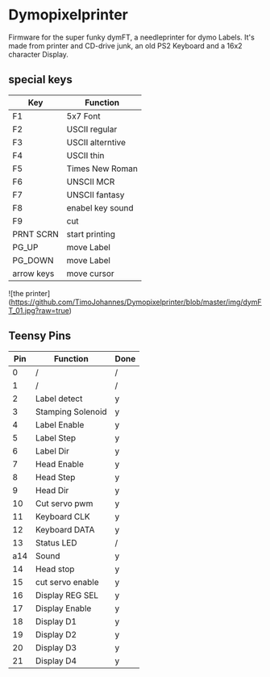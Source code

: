 # Dymopixelprinter
Firmware for the super funky dymFT, a needleprinter for dymo Labels. It's made from printer and CD-drive junk, an old PS2 Keyboard and a 16x2 character Display. 



## special keys
| Key			|Function			|
|------------	|---------------	|
|	F1			|	5x7 Font		|
|	F2			|USCII regular	|
|	F3			|USCII alterntive|
|	F4			|USCII thin		|
|	F5			|Times New Roman	|
|	F6			|UNSCII MCR		|
|	F7			|UNSCII fantasy	|
|	F8			|enabel key sound|
|	F9			|	cut				|
|	PRNT SCRN	| start printing	|
|	PG_UP		|	move Label	|
|	PG_DOWN	|	move Label	|
|arrow keys	|	move cursor	|




      
      

![the printer] (https://github.com/TimoJohannes/Dymopixelprinter/blob/master/img/dymFT_01.jpg?raw=true)



## Teensy Pins

|Pin   |Function            |Done|
|------|--------------------|----|
|0     | /                  |/   |
|1     | /                  |/   |
|2     | Label detect       |y   |
|3     | Stamping Solenoid  |y   |
|4     | Label Enable       |y   |
|5     | Label Step         |y   |
|6     | Label Dir          |y   |
|7     | Head Enable        |y   |
|8     | Head Step          |y   |
|9     | Head Dir           |y   |
|10    | Cut servo pwm      |y   |
|11    | Keyboard CLK       |y   |
|12    | Keyboard DATA      |y   |
|13    | Status LED         |/   |
|a14   | Sound              |y   |
|14    | Head stop          |y   |
|15    | cut servo enable   |y   | 
|16    | Display REG SEL    |y   |
|17    | Display Enable     |y   |
|18    | Display D1         |y   |
|19    | Display D2         |y   |
|20    | Display D3         |y   |
|21    | Display D4         |y   |
